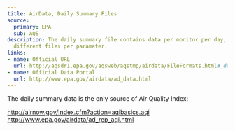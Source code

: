 ```yaml
---
title: AirData, Daily Summary Files
source:
  primary: EPA
  sub: AQS
description: The daily summary file contains data per monitor per day, separated into
  different files per parameter.
links:
- name: Official URL
  url: http://aqsdr1.epa.gov/aqsweb/aqstmp/airdata/FileFormats.html#_daily_summary_files
- name: Official Data Portal
  url: http://www.epa.gov/airdata/ad_data.html
---
```




The daily summary data is the only source of Air Quality Index:

http://airnow.gov/index.cfm?action=aqibasics.aqi
http://www.epa.gov/airdata/ad_rep_aqi.html
